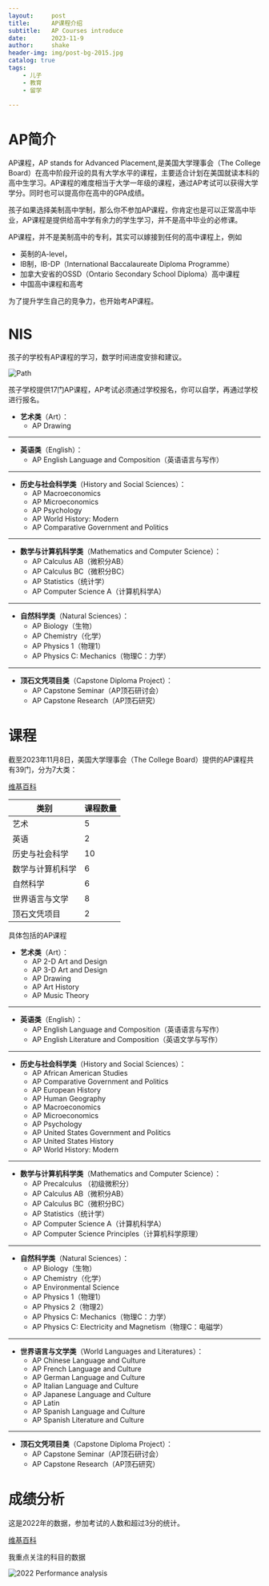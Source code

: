 ```yaml
---
layout:     post
title:      AP课程介绍
subtitle:   AP Courses introduce
date:       2023-11-9
author:     shake
header-img: img/post-bg-2015.jpg
catalog: true
tags:
    - 儿子
    - 教育
    - 留学

---
```


# AP简介

AP课程，AP stands for Advanced Placement,是美国大学理事会（The College Board）在高中阶段开设的具有大学水平的课程，主要适合计划在美国就读本科的高中生学习。AP课程的难度相当于大学一年级的课程，通过AP考试可以获得大学学分。同时也可以提高你在高中的GPA成绩。

孩子如果选择美制高中学制，那么你不参加AP课程，你肯定也是可以正常高中毕业，AP课程是提供给高中学有余力的学生学习，并不是高中毕业的必修课。

AP课程，并不是美制高中的专利，其实可以嫁接到任何的高中课程上，例如
* 英制的A-level，
* IB制，IB-DP（International Baccalaureate Diploma Programme）
* 加拿大安省的OSSD（Ontario Secondary School Diploma）高中课程
* 中国高中课程和高考

为了提升学生自己的竞争力，也开始考AP课程。

# NIS

孩子的学校有AP课程的学习，数学时间进度安排和建议。

![Path](/img/ap-course/path1.jpg "Mathematics")

孩子学校提供17门AP课程，AP考试必须通过学校报名，你可以自学，再通过学校进行报名。

* **艺术类**（Art）：
	* AP Drawing
	
---

* **英语类**（English）：
    * AP English Language and Composition（英语语言与写作）
	
---

* **历史与社会科学类**（History and Social Sciences）：
    * AP Macroeconomics
    * AP Microeconomics
    * AP Psychology
	* AP World History: Modern
    * AP Comparative Government and Politics

---

* **数学与计算机科学类**（Mathematics and Computer Science）：
	* AP Calculus AB（微积分AB）
    * AP Calculus BC（微积分BC）
    * AP Statistics（统计学）
    * AP Computer Science A（计算机科学A）

---

* **自然科学类**（Natural Sciences）：
    * AP Biology（生物）
    * AP Chemistry（化学）
    * AP Physics 1（物理1）
    * AP Physics C: Mechanics（物理C：力学）

---

* **顶石文凭项目类**（Capstone Diploma Project）：
    * AP Capstone Seminar（AP顶石研讨会）
    * AP Capstone Research（AP顶石研究）


# 课程

截至2023年11月8日，美国大学理事会（The College Board）提供的AP课程共有39门，分为7大类：

 [维基百科](https://en.wikipedia.org/wiki/Advanced_Placement#Courses)

| 类别              | 课程数量 |
|-------------------|------|
| 艺术              | 5    |
| 英语              | 2    |
| 历史与社会科学    | 10   |
| 数学与计算机科学  | 6    |
| 自然科学          | 6    |
| 世界语言与文学    | 8    |
| 顶石文凭项目      | 2    |


具体包括的AP课程

* **艺术类**（Art）：
    * AP 2-D Art and Design
    * AP 3-D Art and Design
	* AP Drawing
	* AP Art History
	* AP Music Theory
	
---
	
* **英语类**（English）：
    * AP English Language and Composition（英语语言与写作）
    * AP English Literature and Composition（英语文学与写作）
	
---
	
* **历史与社会科学类**（History and Social Sciences）：
    * AP African American Studies
    * AP Comparative Government and Politics
    * AP European History
    * AP Human Geography
    * AP Macroeconomics
    * AP Microeconomics
    * AP Psychology
    * AP United States Government and Politics
	* AP United States History
	* AP World History: Modern

---
	
* **数学与计算机科学类**（Mathematics and Computer Science）：
	* AP Precalculus （初级微积分）
	* AP Calculus AB（微积分AB）
    * AP Calculus BC（微积分BC）
    * AP Statistics（统计学）
    * AP Computer Science A（计算机科学A）
    * AP Computer Science Principles（计算机科学原理）
	
---
	
* **自然科学类**（Natural Sciences）：
    * AP Biology（生物）
    * AP Chemistry（化学）
	* AP Environmental Science
    * AP Physics 1（物理1）
    * AP Physics 2（物理2）
    * AP Physics C: Mechanics（物理C：力学）
    * AP Physics C: Electricity and Magnetism（物理C：电磁学）
	
---	
	
* **世界语言与文学类**（World Languages and Literatures）：
	* AP Chinese Language and Culture
	* AP French Language and Culture
	* AP German Language and Culture
	* AP Italian Language and Culture
	* AP Japanese Language and Culture
	* AP Latin
	* AP Spanish Language and Culture
	* AP Spanish Literature and Culture

---
		
* **顶石文凭项目类**（Capstone Diploma Project）：
    * AP Capstone Seminar（AP顶石研讨会）
    * AP Capstone Research（AP顶石研究）

# 成绩分析

这是2022年的数据，参加考试的人数和超过3分的统计。

 [维基百科](https://en.wikipedia.org/wiki/Advanced_Placement#Recent_exam_information)
 
我重点关注的科目的数据

![2022 Performance analysis](/img/ap-course/performance.jpg "2022 Performance analysis")
